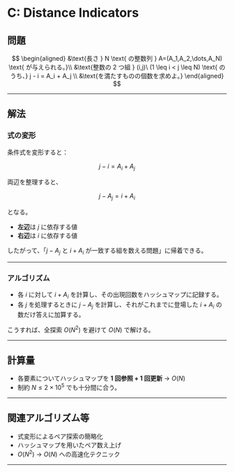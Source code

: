 # C: Distance Indicators

## 問題

$$
\begin{aligned}
&\text{長さ } N \text{ の整数列 } A=(A_1,A_2,\dots,A_N) \text{ が与えられる。}\\
&\text{整数の 2 つ組 } (i,j)\ (1 \leq i < j \leq N) \text{ のうち、} j - i = A_i + A_j \\
&\text{を満たすものの個数を求めよ。}
\end{aligned}
$$

---

## 解法

### 式の変形

条件式を変形すると：

$$
j - i = A_i + A_j
$$

両辺を整理すると、

$$
j - A_j = i + A_i
$$

となる。

- **左辺**は $j$ に依存する値
- **右辺**は $i$ に依存する値

したがって、「$j - A_j$ と $i + A_i$ が一致する組を数える問題」に帰着できる。

---

### アルゴリズム

- 各 $i$ に対して $i + A_i$ を計算し、その出現回数をハッシュマップに記録する。
- 各 $j$ を処理するときに $j - A_j$ を計算し、それがこれまでに登場した $i + A_i$ の数だけ答えに加算する。

こうすれば、全探索 $O(N^2)$ を避けて $O(N)$ で解ける。

---

## 計算量

- 各要素についてハッシュマップを **1 回参照 + 1 回更新** → $O(N)$
- 制約 $N \leq 2 \times 10^5$ でも十分間に合う。

---

## 関連アルゴリズム等

- 式変形によるペア探索の簡略化
- ハッシュマップを用いたペア数え上げ
- $O(N^2)$ → $O(N)$ への高速化テクニック

---
